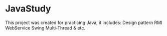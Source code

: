 # JavaStudy
This project was created for practicing Java, it includes:
Design pattern
RMI
WebService
Swing
Multi-Thread
& etc.
